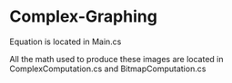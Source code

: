 # Complex-Graphing

Equation is located in Main.cs

All the math used to produce these images are located in ComplexComputation.cs and BitmapComputation.cs
